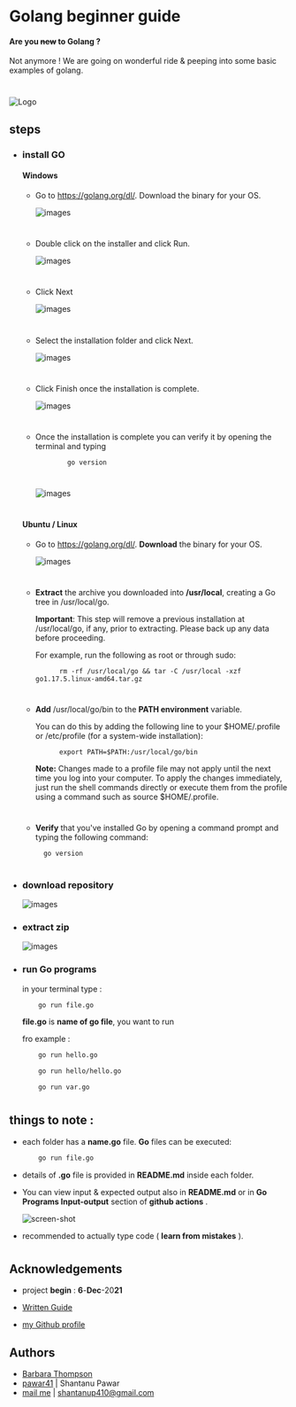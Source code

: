 
# Golang beginner guide

#### Are you ~~new~~ to Golang ?
Not anymore ! We are going on wonderful ride 
& peeping into some basic examples of golang.




#
![Logo](https://miro.medium.com/max/2000/1*8bPiDNL1K1ZdK9O_T5IVKw.png)

## steps

- ### install GO
 
    #### Windows 
    - Go to https://golang.org/dl/. Download the binary for your OS.

        ![images](https://www.guru99.com/images/1/020819_0833_GoProgrammi1.png)
        #
    
    - Double click on the installer and click Run. 
    
        ![images](https://www.guru99.com/images/1/020819_0833_GoProgrammi2.png)
        #
    
    - Click Next 
    
        ![images](https://www.guru99.com/images/1/020819_0833_GoProgrammi3.png)
        #
    
    - Select the installation folder and click Next.
    
        ![images](https://www.guru99.com/images/1/020819_0833_GoProgrammi4.png)
        #
    
    - Click Finish once the installation is complete.
    
        ![images](https://www.guru99.com/images/1/020819_0833_GoProgrammi5.png)
        #
    
    - Once the installation is complete you can verify it by opening the terminal and typing
            
        ```bash
                go version
        ```
        #
        ![images](https://www.guru99.com/images/1/020819_0833_GoProgrammi6.png)
        #
        #
    
    #### Ubuntu / Linux
    - Go to https://golang.org/dl/. **Download** the binary for your OS.

        ![images](https://live.staticflickr.com/65535/51735745233_1f8b8f4ff4_z.jpg)
        #
    
    - **Extract** the archive you downloaded into **/usr/local**, creating a Go tree in /usr/local/go. 
        
        **Important**: This step will remove a previous installation at /usr/local/go, if any, prior to extracting. Please back up any data before proceeding.

        For example, run the following as root or through sudo:

                rm -rf /usr/local/go && tar -C /usr/local -xzf go1.17.5.linux-amd64.tar.gz


        #
    
    - **Add** /usr/local/go/bin to the **PATH environment** variable. 
        
        You can do this by adding the following line to your $HOME/.profile or /etc/profile 
         (for a system-wide installation): 

                export PATH=$PATH:/usr/local/go/bin

        **Note:** Changes made to a profile file may not apply until the next time you log into your computer. 
        To apply the changes immediately, just run the shell commands directly or execute them from the 
        profile using a command such as source $HOME/.profile. 
        #

    - **Verify** that you've installed Go by opening a command prompt and typing the following command: 
        
            go version


        #
    
- ### download repository
    ![images](https://live.staticflickr.com/65535/51735544076_6c4f201eee_z.jpg)

- ### extract zip
    ![images](https://live.staticflickr.com/65535/51735550496_7e5d280505_z.jpg)

- ### run Go programs
    in your terminal type :
    ```bash
        go run file.go
    ```
    **file.go** is **name of go file**, you want to run

    fro example :
        
    ```bash
        go run hello.go
    ```
        
    ```bash
        go run hello/hello.go
    ```
        
    ```bash
        go run var.go
    ```

#
## things to note :
- each folder has a **name.go** file.
    **Go** files can be executed:

    ```bash
        go run file.go
    ```
- details of **.go** file is provided in **README.md** inside each folder.

- You can view input & expected output also in **README.md** or in **Go Programs Input-output** section of **github actions** .

    
    ![screen-shot](https://live.staticflickr.com/65535/51736266210_b3b1bc594a_k.jpg)
- recommended to actually type code ( **learn from mistakes** ).
#
## Acknowledgements

- project **begin** : **6**-**Dec**-20**21**

- [Written Guide](https://www.guru99.com/google-go-tutorial.html)

 - [my Github profile](https://github.com/pawar41)

## Authors

- [Barbara Thompson](https://www.guru99.com/barbara-thompson-2#)
- [pawar41](https://github.com/pawar41) | Shantanu Pawar
- [mail me](mailto:lunde@adobe.com) | shantanup410@gmail.com


